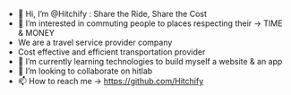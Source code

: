 - 👋 Hi, I’m @Hitchify : Share the Ride, Share the Cost
- 👀 I’m interested in commuting people to places respecting their -> TIME & MONEY
-  We are a travel service provider company 
-  Cost effective and efficient transportation provider
- 🌱 I’m currently learning technologies to build myself a website & an app
- 💞️ I’m looking to collaborate on hitlab
- 📫 How to reach me -> https://github.com/Hitchify

<!---
Hitchify/Hitchify is a ✨ special ✨ repository because its `README.md` (this file) appears on your GitHub profile.
You can click the Preview link to take a look at your changes.
--->
